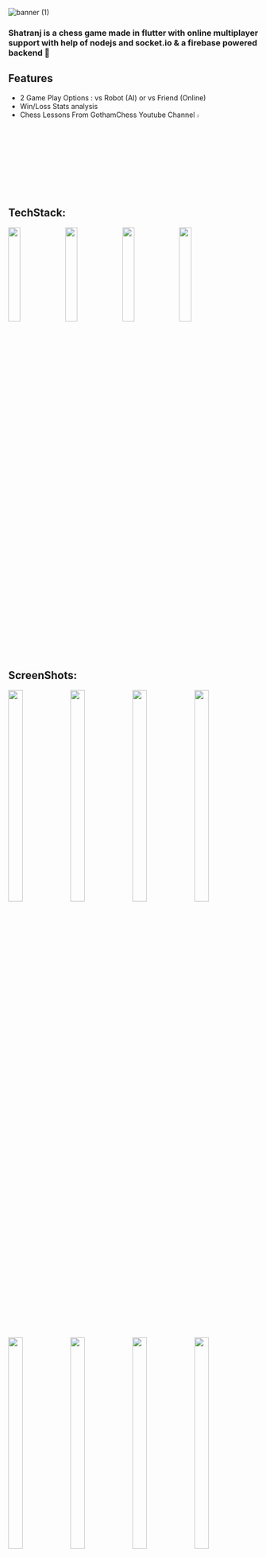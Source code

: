 ![banner (1)](https://user-images.githubusercontent.com/61612477/146641549-bc5ff77a-e382-41f7-a601-c3065b4f9aba.png)

<!-- # Shatranj -->
### Shatranj is a chess game made in flutter with online multiplayer support with help of nodejs and socket.io & a firebase powered backend 💛

## Features
* 2 Game Play Options : vs Robot (AI) or vs Friend (Online)
* Win/Loss Stats analysis 
* Chess Lessons From GothamChess Youtube Channel <a href="https://www.youtube.com/c/GothamChess"> <img src="https://user-images.githubusercontent.com/61612477/146636671-a3b7565e-1693-4f0e-9f1d-a03ee8e7cc42.png" width="4%" height="4%"> </a>

## TechStack:
 <img src="https://user-images.githubusercontent.com/61612477/146635957-065ec652-63fd-43b0-9bac-a3c26501763e.png" width="22%" height="22%"> <img src="https://user-images.githubusercontent.com/61612477/146635958-3488fc59-058f-484a-a6c9-e59af06fe80c.png" width="22%" height="22%"> <img src="https://user-images.githubusercontent.com/61612477/146635462-afbd1b3e-948d-4912-8b7a-49fd74d23623.png" width="22%" height="22%"> <img src="https://user-images.githubusercontent.com/61612477/146635954-0256eb51-bc83-4332-ad3b-caf825fe02d4.png" width="22%" height="22%">


## ScreenShots:
<img width="24%" height="33%" src="https://user-images.githubusercontent.com/61612477/146634454-7c070c52-bc8d-47e8-b0f8-ca02f329cf42.jpg">  <img width="24%" height="33%" src="https://user-images.githubusercontent.com/61612477/146634453-fb7b9e9e-cbe7-4361-a92f-3a32c347129c.jpg">  <img width="24%" height="33%" src="https://user-images.githubusercontent.com/61612477/146634451-4fffaacc-b15e-475a-b476-ec48035a91b9.jpg">  <img width="24%" height="33%" src="https://user-images.githubusercontent.com/61612477/146634450-cd1307c1-2180-4113-83f2-2241ba5879f6.jpg">


<img width="24%" height="33%" src="https://user-images.githubusercontent.com/61612477/146634448-c9266514-9915-4497-8666-b88f7a43564c.jpg">  <img width="24%" height="33%" src="https://user-images.githubusercontent.com/61612477/146634447-ab44eb36-c477-48ba-a21f-33b49b718497.jpg">  <img width="24%" height="33%" src="https://user-images.githubusercontent.com/61612477/146634446-28ea8c8f-62ee-47eb-b4a6-ae46037e43b2.jpg">  <img width="24%" height="33%" src="https://user-images.githubusercontent.com/61612477/146634445-ad5ecfed-741f-44a4-9e7e-59edf77c4325.jpg">


<img width="24%" height="33%" src="https://user-images.githubusercontent.com/61612477/146634444-16b9eeeb-f213-4329-83c1-c543c2e5f554.jpg">  <img width="24%" height="33%" src="https://user-images.githubusercontent.com/61612477/146634443-40f74126-5bb6-4c18-b9d9-9f5d13428342.jpg">  <img width="24%" height="33%" src="https://user-images.githubusercontent.com/61612477/146634440-21df9122-db93-41fb-9394-1c8206932c64.jpg">  <img width="24%" height="33%" src="https://user-images.githubusercontent.com/61612477/146634439-48acf478-638b-43fe-98a3-a9b6312df93e.jpg">


